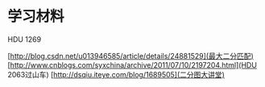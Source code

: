学习材料
======================
[](强连通分量) HDU 1269


[http://blog.csdn.net/u013946585/article/details/24881529](最大二分匹配)
[http://www.cnblogs.com/syxchina/archive/2011/07/10/2197204.html](HDU 2063过山车)
[http://dsqiu.iteye.com/blog/1689505](二分图大讲堂)